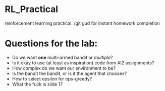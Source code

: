 # RL_Practical
reinforcement learning practical. /git gud for instant homework completion

# Questions for the lab:
* Do we want **one** multi-armed bandit or *multiple*?
* Is it okay to use (at least as inspiration) code from AI2 assignments?
* How complex do we want our environment to be?
* Is the bandit the bandit, or is it the agent that chooses?
* How to select epsilon for eps-greedy?
* What the fuck is slide 17
